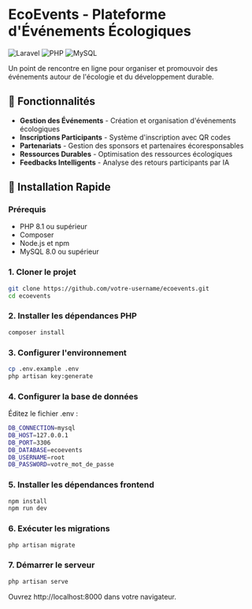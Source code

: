 # EcoEvents - Plateforme d'Événements Écologiques

![Laravel](https://img.shields.io/badge/Laravel-10.x-FF2D20?style=for-the-badge&logo=laravel)
![PHP](https://img.shields.io/badge/PHP-8.1+-777BB4?style=for-the-badge&logo=php)
![MySQL](https://img.shields.io/badge/MySQL-8.0-4479A1?style=for-the-badge&logo=mysql)

Un point de rencontre en ligne pour organiser et promouvoir des événements autour de l'écologie et du développement durable.

## 🌱 Fonctionnalités

- **Gestion des Événements** - Création et organisation d'événements écologiques
- **Inscriptions Participants** - Système d'inscription avec QR codes
- **Partenariats** - Gestion des sponsors et partenaires écoresponsables
- **Ressources Durables** - Optimisation des ressources écologiques
- **Feedbacks Intelligents** - Analyse des retours participants par IA

## 🚀 Installation Rapide

### Prérequis
- PHP 8.1 ou supérieur
- Composer
- Node.js et npm
- MySQL 8.0 ou supérieur

### 1. Cloner le projet
```bash
git clone https://github.com/votre-username/ecoevents.git
cd ecoevents
```
### 2. Installer les dépendances PHP
```bash
composer install
```

### 3. Configurer l'environnement
```bash
cp .env.example .env
php artisan key:generate
```

### 4. Configurer la base de données
Éditez le fichier .env :

```bash
DB_CONNECTION=mysql
DB_HOST=127.0.0.1
DB_PORT=3306
DB_DATABASE=ecoevents
DB_USERNAME=root
DB_PASSWORD=votre_mot_de_passe
```

### 5. Installer les dépendances frontend
```bash
npm install
npm run dev
```

### 6. Exécuter les migrations
```bash
php artisan migrate
```

### 7. Démarrer le serveur
```bash
php artisan serve
```

Ouvrez http://localhost:8000 dans votre navigateur.